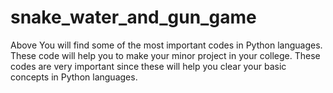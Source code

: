 # snake_water_and_gun_game
Above You will find some of the most important codes in Python languages. These code will help you to make your minor project in your college. These codes are very important since these will help you clear your basic concepts in Python languages.
